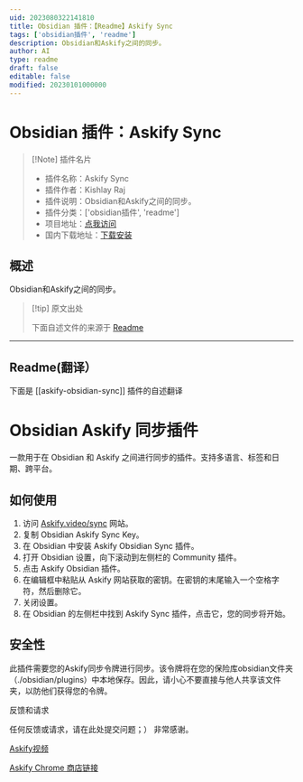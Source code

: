 ```yaml
---
uid: 2023080322141810
title: Obsidian 插件：【Readme】Askify Sync
tags: ['obsidian插件', 'readme']
description: Obsidian和Askify之间的同步。
author: AI
type: readme
draft: false
editable: false
modified: 20230101000000
---
```


# Obsidian 插件：Askify Sync

> [!Note] 插件名片
> - 插件名称：Askify Sync
> - 插件作者：Kishlay Raj
> - 插件说明：Obsidian和Askify之间的同步。
> - 插件分类：['obsidian插件', 'readme']
> - 项目地址：[点我访问](https://github.com/helloworldkr/Askify-Obsidian-Sync)
> - 国内下载地址：[下载安装](https://pkmer.cn/products/plugin/pluginMarket/?askify-obsidian-sync)

## 概述

Obsidian和Askify之间的同步。



> [!tip] 原文出处
> 
>下面自述文件的来源于 [Readme](https://ghproxy.net/https://raw.githubusercontent.com/helloworldkr/Askify-Obsidian-Sync/master/README.md)
> 

---

## Readme(翻译）

下面是 [[askify-obsidian-sync]] 插件的自述翻译


# Obsidian Askify 同步插件
一款用于在 Obsidian 和 Askify 之间进行同步的插件。支持多语言、标签和日期、跨平台。

## 如何使用
1. 访问 [Askify.video/sync](https://askify.video/sync) 网站。
2. 复制 Obsidian Askify Sync Key。
3. 在 Obsidian 中安装 Askify Obsidian Sync 插件。
4. 打开 Obsidian 设置，向下滚动到左侧栏的 Community 插件。
5. 点击 Askify Obsidian 插件。
6. 在编辑框中粘贴从 Askify 网站获取的密钥。在密钥的末尾输入一个空格字符，然后删除它。
7. 关闭设置。
8. 在 Obsidian 的左侧栏中找到 Askify Sync 插件，点击它，您的同步将开始。

## 安全性

此插件需要您的Askify同步令牌进行同步。该令牌将在您的保险库obsidian文件夹（./obsidian/plugins）中本地保存。因此，请小心不要直接与他人共享该文件夹，以防他们获得您的令牌。

反馈和请求

任何反馈或请求，请在此处提交问题；）
非常感谢。

[Askify视频](https://askify.video/)

[Askify Chrome 商店链接](https://chrome.google.com/webstore/detail/askify-youtube-notes/njdhimdgnbonemdigklhjeallomiipec)



